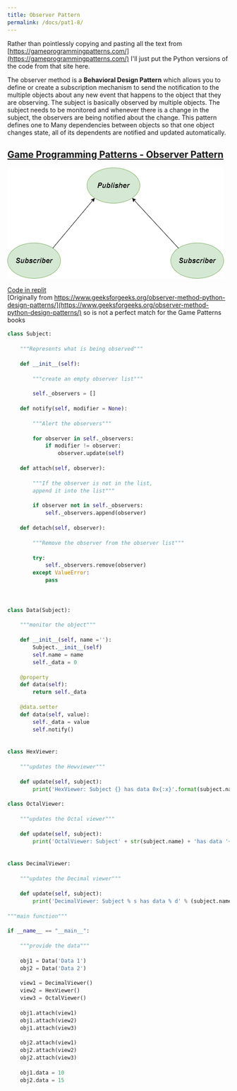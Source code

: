 ```yaml
---
title: Observer Pattern
permalink: /docs/pat1-8/
---
```


Rather than pointlessly copying and pasting all the text from [https://gameprogrammingpatterns.com/](https://gameprogrammingpatterns.com/) I'll just put the Python versions of the code from that site here.  

The observer method is a **Behavioral Design Pattern** which allows you to define or create a subscription mechanism to send the notification to the multiple objects about any new event that happens to the object that they are observing. The subject is basically observed by multiple objects. The subject needs to be monitored and whenever there is a change in the subject, the observers are being notified about the change. This pattern defines one to Many dependencies between objects so that one object changes state, all of its dependents are notified and updated automatically.  

## [Game Programming Patterns - Observer Pattern](https://gameprogrammingpatterns.com/observer.html)

![Observer pattern diagram](/assets/img/pat1/Observer.png "Observer pattern diagram")    

[Code in replit](https://replit.com/@andyguest/pyObserver)  
[Originally from https://www.geeksforgeeks.org/observer-method-python-design-patterns/](https://www.geeksforgeeks.org/observer-method-python-design-patterns/) so is not a perfect match for the Game Patterns books  

```python
class Subject: 
  
    """Represents what is being observed"""
  
    def __init__(self): 
  
        """create an empty observer list"""
  
        self._observers = [] 
  
    def notify(self, modifier = None): 
  
        """Alert the observers"""
  
        for observer in self._observers: 
            if modifier != observer: 
                observer.update(self) 
  
    def attach(self, observer): 
  
        """If the observer is not in the list, 
        append it into the list"""
  
        if observer not in self._observers: 
            self._observers.append(observer) 
  
    def detach(self, observer): 
  
        """Remove the observer from the observer list"""
  
        try: 
            self._observers.remove(observer) 
        except ValueError: 
            pass
  
  
  
class Data(Subject): 
  
    """monitor the object"""
  
    def __init__(self, name =''): 
        Subject.__init__(self) 
        self.name = name 
        self._data = 0
  
    @property
    def data(self): 
        return self._data 
  
    @data.setter 
    def data(self, value): 
        self._data = value 
        self.notify() 
  
  
class HexViewer: 
  
    """updates the Hewviewer"""
  
    def update(self, subject): 
        print('HexViewer: Subject {} has data 0x{:x}'.format(subject.name, subject.data)) 
  
class OctalViewer: 
  
    """updates the Octal viewer"""
  
    def update(self, subject): 
        print('OctalViewer: Subject' + str(subject.name) + 'has data '+str(oct(subject.data))) 
  
  
class DecimalViewer: 
  
    """updates the Decimal viewer"""
  
    def update(self, subject): 
        print('DecimalViewer: Subject % s has data % d' % (subject.name, subject.data)) 
  
"""main function"""
  
if __name__ == "__main__": 
  
    """provide the data"""
  
    obj1 = Data('Data 1') 
    obj2 = Data('Data 2') 
  
    view1 = DecimalViewer() 
    view2 = HexViewer() 
    view3 = OctalViewer() 
  
    obj1.attach(view1) 
    obj1.attach(view2) 
    obj1.attach(view3) 
  
    obj2.attach(view1) 
    obj2.attach(view2) 
    obj2.attach(view3) 
  
    obj1.data = 10
    obj2.data = 15
```

